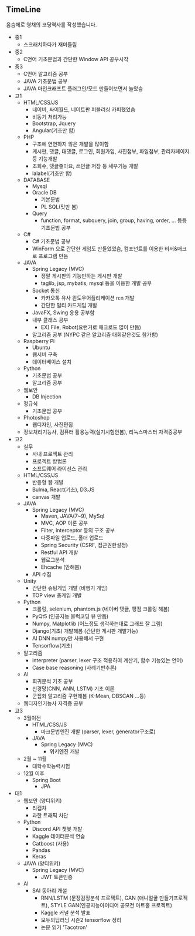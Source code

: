 ## TimeLine
음슴체로 영채의 코딩역사를 작성했습니다.
- 중1
	- 스크래치하다가 재미들림
- 중2
	- C언어 기초문법과 간단한 Window API 공부시작
- 중3
	- C언어 알고리즘 공부
	- JAVA 기초문법 공부
	- JAVA 마인크래프트 플러그인/모드 만들어보면서 놀았슴
- 고1
	- HTML/CSS/JS
		- 네이버, 싸이월드, 네이트판 퍼블리싱 카피했었슴
		- 비동기 처리가능
		- Bootstrap, Jquery
		- Angular(기초만 함)
	- PHP
		- 구조에 연연하지 않은 개발을 많이함
		- 게시판, 댓글, 대댓글, 로그인, 회원가입, 사진첨부, 파일첨부, 관리자페이지 등 기능개발
		- 조회수, 댓글좋아요, 쓰던글 저장 등 세부기능 개발
		- lalabel(기초만 함)
	- DATABASE
		- Mysql
		- Oracle DB
			- 기본문법
			- PL SQL(맛만 봄)
		- Query
			- function, format, subquery, join, group, having, order, ... 등등 기초문법 공부
	- C#
		- C# 기초문법 공부
		- WinForm 으로 간단한 게임도 만들었었슴, 컴포넌트를 이용한 비서&매크로 프로그램 만듬
	- JAVA
		- Spring Legacy (MVC)
			- 정말 게시판의 기능만하는 게시판 개발
			- taglib, jsp, mybatis, mysql 등을 이용한 개발 공부
		- Socket 통신
			- 카카오톡 유사 윈도우어플리케이션 n:n 개발
			- 간단한 멀티 카드게임 개발 
		- JavaFX, Swing 응용 공부함
		- 내부 클래스 공부
			- EX) File, Robot(요런거로 매크로도 많이 만듬)
		- 알고리즘 공부 (NYPC 같은 알고리즘 대회같은것도 참가함)
	- Raspberry Pi
		- Ubuntu
		- 웹서버 구축
		- 데이터베이스 설치
	- Python
		- 기초문법 공부
		- 알고리즘 공부
	- 웹보안
		- DB Injection
	- 정규식
		- 기초문법 공부
	- Photoshop
		- 웹디자인, 사진편집
	- 정보처리기능사, 컴퓨터 활용능력(실기시험안봄), 리눅스마스터 자격증공부
- 고2
	- 실무
		- 사내 프로젝트 관리
		- 프로젝트 방법론
		- 소프트웨어 라이선스 관리
	- HTML/CSS/JS
		- 반응형 웹 개발
		- Bulma, React(기초), D3.JS
		- canvas 개발
	- JAVA
		- Spring Legacy (MVC)
			- Maven, JAVA(7~9), MySql
			- MVC, AOP 이론 공부
			- Filter, interceptor 등의 구조 공부
			- 다중파일 업로드, 폴더 업로드
			- Spring Security (CSRF, 접근권한설정)
			- Restful API 개발
			- 웹로그분석
			- Ehcache (안해봄)
		- API 수집
	- Unity
		- 간단한 슈팅게임 개발 (비행기 게임)
		- TOP view 총게임 개발
	- Python
		- 크롤링, selenium, phantom.js (네이버 댓글, 평점 크롤링 해봄)
		- PyQt5 (인공지능 블럭코딩 뷰 만듬)
		- Numpy, Matplotlib (어느정도 생각하는대로 그래프 잘 그림)
		- Django(기초) 개발해봄 (간단한 게시판 개발가능)
		- AI DNN numpy만 사용해서 구현
		- Tensorflow(기초)
	- 알고리즘
		- interpreter (parser, lexer 구조 적용하여 계산기, 함수 기능있는 언어)
		- Case base reasoning (사례기반추론)
	- AI
		- 회귀분석 기초 공부
		- 신경망(CNN, ANN, LSTM) 기초 이론
		- 군집화 알고리즘 구현해봄 (K-Mean, DBSCAN ...등)
	- 웹디자인기능사 자격증 공부
- 고3
	- 3월이전
		- HTML/CSS/JS
			- 마크문법엔진 개발 (parser, lexer, generator구조로)
		- JAVA
			- Spring Legacy (MVC)
				- 위키엔진 개발
	- 2월 ~ 11월
		- 대학수학능력시험 
	- 12월 이후
		- Spring Boot
			- JPA
- 대1
	- 웹보안 (양디위키)
		- 리캡챠
		- 과한 트래픽 차단
	- Python
		- Discord API 챗봇 개발
		- Kaggle 데이터분석 연습
		- Catboost (사용)
		- Pandas
		- Keras
	- JAVA (양디위키)
		- Spring Legacy (MVC)
			- JWT 토큰인증
	- AI
		- SAI 동아리 개설
			- RNN/LSTM (문장감정분석 프로젝트), GAN (애니얼굴 만들기프로젝트), STYLE GAN(인공지능아이디어 공모전 아트홀 프로젝트)
			- Kaggle 커널 분석 발표
			- 모두의딥러닝 시즌2 tensorflow 정리
			- 논문 읽기 'Tacotron'			
